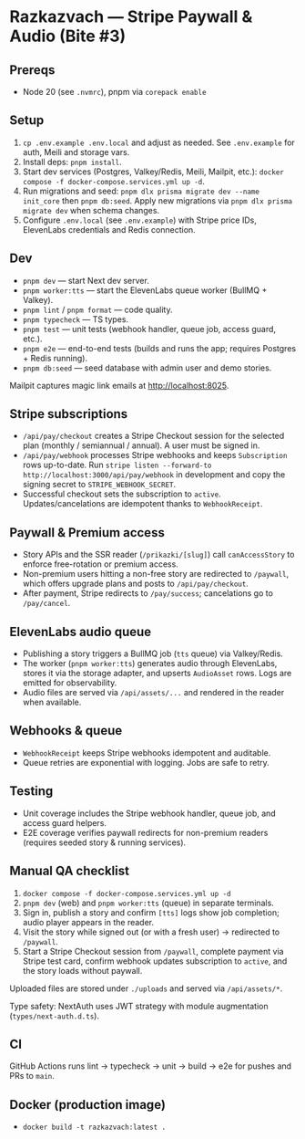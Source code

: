 # Razkazvach — Stripe Paywall & Audio (Bite #3)

## Prereqs

- Node 20 (see `.nvmrc`), pnpm via `corepack enable`

## Setup

1. `cp .env.example .env.local` and adjust as needed. See `.env.example` for auth, Meili and storage vars.
2. Install deps: `pnpm install`.
3. Start dev services (Postgres, Valkey/Redis, Meili, Mailpit, etc.): `docker compose -f docker-compose.services.yml up -d`.
4. Run migrations and seed: `pnpm dlx prisma migrate dev --name init_core` then `pnpm db:seed`. Apply new migrations via `pnpm dlx prisma migrate dev` when schema changes.
5. Configure `.env.local` (see `.env.example`) with Stripe price IDs, ElevenLabs credentials and Redis connection.

## Dev

- `pnpm dev` — start Next dev server.
- `pnpm worker:tts` — start the ElevenLabs queue worker (BullMQ + Valkey).
- `pnpm lint` / `pnpm format` — code quality.
- `pnpm typecheck` — TS types.
- `pnpm test` — unit tests (webhook handler, queue job, access guard, etc.).
- `pnpm e2e` — end-to-end tests (builds and runs the app; requires Postgres + Redis running).
- `pnpm db:seed` — seed database with admin user and demo stories.

Mailpit captures magic link emails at [http://localhost:8025](http://localhost:8025).

## Stripe subscriptions

- `/api/pay/checkout` creates a Stripe Checkout session for the selected plan (monthly / semiannual / annual). A user must be signed in.
- `/api/pay/webhook` processes Stripe webhooks and keeps `Subscription` rows up-to-date. Run `stripe listen --forward-to http://localhost:3000/api/pay/webhook` in development and copy the signing secret to `STRIPE_WEBHOOK_SECRET`.
- Successful checkout sets the subscription to `active`. Updates/cancelations are idempotent thanks to `WebhookReceipt`.

## Paywall & Premium access

- Story APIs and the SSR reader (`/prikazki/[slug]`) call `canAccessStory` to enforce free-rotation or premium access.
- Non-premium users hitting a non-free story are redirected to `/paywall`, which offers upgrade plans and posts to `/api/pay/checkout`.
- After payment, Stripe redirects to `/pay/success`; cancelations go to `/pay/cancel`.

## ElevenLabs audio queue

- Publishing a story triggers a BullMQ job (`tts` queue) via Valkey/Redis.
- The worker (`pnpm worker:tts`) generates audio through ElevenLabs, stores it via the storage adapter, and upserts `AudioAsset` rows. Logs are emitted for observability.
- Audio files are served via `/api/assets/...` and rendered in the reader when available.

## Webhooks & queue

- `WebhookReceipt` keeps Stripe webhooks idempotent and auditable.
- Queue retries are exponential with logging. Jobs are safe to retry.

## Testing

- Unit coverage includes the Stripe webhook handler, queue job, and access guard helpers.
- E2E coverage verifies paywall redirects for non-premium readers (requires seeded story & running services).

## Manual QA checklist

1. `docker compose -f docker-compose.services.yml up -d`
2. `pnpm dev` (web) and `pnpm worker:tts` (queue) in separate terminals.
3. Sign in, publish a story and confirm `[tts]` logs show job completion; audio player appears in the reader.
4. Visit the story while signed out (or with a fresh user) → redirected to `/paywall`.
5. Start a Stripe Checkout session from `/paywall`, complete payment via Stripe test card, confirm webhook updates subscription to `active`, and the story loads without paywall.

Uploaded files are stored under `./uploads` and served via `/api/assets/*`.

Type safety: NextAuth uses JWT strategy with module augmentation (`types/next-auth.d.ts`).

## CI

GitHub Actions runs lint → typecheck → unit → build → e2e for pushes and PRs to `main`.

## Docker (production image)

- `docker build -t razkazvach:latest .`
